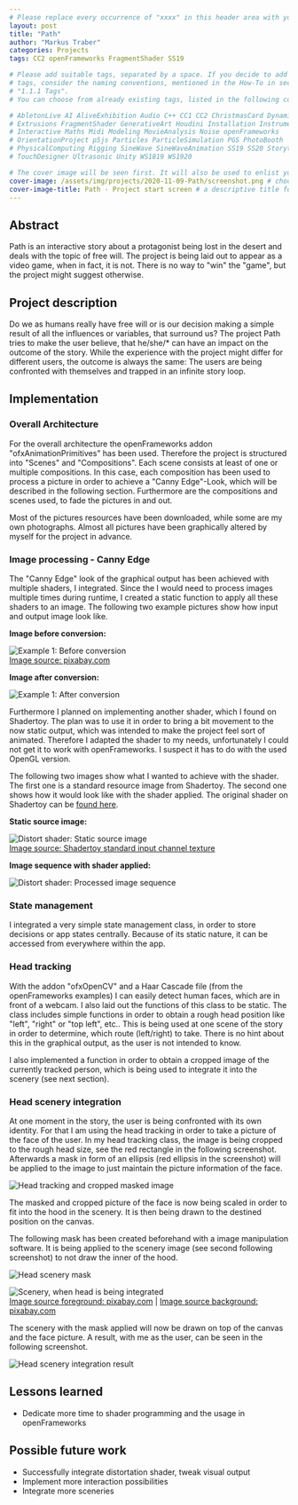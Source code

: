 ```yaml
---
# Please replace every occurrence of "xxxx" in this header area with your personal information.
layout: post
title: "Path"
author: "Markus Traber"
categories: Projects
tags: CC2 openFrameworks FragmentShader SS19

# Please add suitable tags, separated by a space. If you decide to add new 
# tags, consider the naming conventions, mentioned in the How-To in section 
# "1.1.1 Tags".
# You can choose from already existing tags, listed in the following comments:

# AbletonLive AI AliveExhibition Audio C++ CC1 CC2 ChristmasCard Dynamics 
# Extrusions FragmentShader GenerativeArt Houdini Installation Instrument 
# Interactive Maths Midi Modeling MovieAnalysis Noise openFrameworks 
# OrientationProject p5js Particles ParticleSimulation PGS PhotoBooth 
# PhysicalComputing Rigging SineWave SineWaveAnimation SS19 SS20 Storytelling 
# TouchDesigner Ultrasonic Unity WS1819 WS1920

# The cover image will be seen first. It will also be used to enlist your project amonst others.
cover-image: /assets/img/projects/2020-11-09-Path/screenshot.png # choose your desired image file format — must be supported by web browsers — only one
cover-image-title: Path - Project start screen # a descriptive title for the image
---
```



## Abstract

Path is an interactive story about a protagonist being lost in the desert and deals with the topic of free will. The project is being laid out to appear as a video game, when in fact, it is not. There is no way to "win" the "game", but the project might suggest otherwise.

## Project description

Do we as humans really have free will or is our decision making a simple result of all the influences or variables, that surround us? The project Path tries to make the user believe, that he/she/* can have an impact on the outcome of the story. While the experience with the project might differ for different users, the outcome is always the same: The users are being confronted with themselves and trapped in an infinite story loop.

## Implementation

### Overall Architecture

For the overall architecture the openFrameworks addon "ofxAnimationPrimitives" has been used. Therefore the project is structured into "Scenes" and "Compositions". Each scene consists at least of one or multiple compositions. In this case, each composition has been used to process a picture in order to achieve a "Canny Edge"-Look, which will be described in the following section. Furthermore are the compositions and scenes used, to fade the pictures in and out.

Most of the pictures resources have been downloaded, while some are my own photographs. Almost all pictures have been graphically altered by myself for the project in advance.

### Image processing - Canny Edge

The "Canny Edge" look of the graphical output has been achieved with multiple shaders, I integrated. Since the I would need to process images multiple times during runtime, I created a static function to apply all these shaders to an image. The following two example pictures show how input and output image look like.

__Image before conversion:__

![Example 1: Before conversion](/assets/img/projects/2020-11-09-Path/example_1.jpg)  
[Image source: pixabay.com](https://pixabay.com/de/photos/w%C3%BCste-sand-sandd%C3%BCnen-sahara-gobi-1840453/)

__Image after conversion:__

![Example 1: After conversion](/assets/img/projects/2020-11-09-Path/example_1_processed.jpg)

Furthermore I planned on implementing another shader, which I found on Shadertoy. The plan was to use it in order to bring a bit movement to the now static output, which was intended to make the project feel sort of animated. Therefore I adapted the shader to my needs, unfortunately I could not get it to work with openFrameworks. I suspect it has to do with the used OpenGL version.

The following two images show what I wanted to achieve with the shader. The first one is a standard resource image from Shadertoy. The second one shows how it would look like with the shader applied. The original shader on Shadertoy can be [found here](https://www.shadertoy.com/view/Xsfyzr).

__Static source image:__

![Distort shader: Static source image](/assets/img/projects/2020-11-09-Path/distort_static.png)  
[Image source: Shadertoy standard input channel texture](https://www.shadertoy.com)

__Image sequence with shader applied:__

![Distort shader: Processed image sequence](/assets/img/projects/2020-11-09-Path/distort_sequence.gif)

### State management

I integrated a very simple state management class, in order to store decisions or app states centrally. Because of its static nature, it can be accessed from everywhere within the app.

### Head tracking

With the addon "ofxOpenCV" and a Haar Cascade file (from the openFrameworks examples) I can easily detect human faces, which are in front of a webcam. I also  laid out the functions of this class to be static. The class includes simple functions in order to obtain a rough head position like "left", "right" or "top left", etc.. This is being used at one scene of the story in order to determine, which route (left/right) to take. There is no hint about this in the graphical output, as the user is not intended to know.

I also implemented a function in order to obtain a cropped image of the currently tracked person, which is being used to integrate it into the scenery (see next section).

### Head scenery integration

At one moment in the story, the user is being confronted with its own identity. For that I am using the head tracking in order to take a picture of the face of the user. In my head tracking class, the image is being cropped to the rough head size, see  the red rectangle in the following screenshot. Afterwards a mask in form of an ellipsis (red ellipsis in the screenshot) will be applied to the image to just maintain the picture information of the face.

![Head tracking and cropped masked image](/assets/img/projects/2020-11-09-Path/head_scenery_head_image.png)

The masked and cropped picture of the face is now being scaled in order to fit into the hood in the scenery. It is then being drawn to the destined position on the canvas.

The following mask has been created beforehand with a image manipulation software. It is being applied to the scenery image (see second following screenshot) to not draw the inner of the hood.

![Head scenery mask](/assets/img/projects/2020-11-09-Path/head_scenery_mask.jpg)

![Scenery, when head is being integrated](/assets/img/projects/2020-11-09-Path/head_scenery.jpg)  
[Image source foreground: pixabay.com](https://pixabay.com/de/photos/afghani-menschen-mann-k%C3%A4lte-winter-60700/) | [Image source background: pixabay.com](https://pixabay.com/de/photos/w%C3%BCste-sand-keine-person-reisen-3106739/)

The scenery with the mask applied will now be drawn on top of the canvas and the face picture. A result, with me as the user, can be seen in the following screenshot.

![Head scenery integration result](/assets/img/projects/2020-11-09-Path/head_scenery_result.png)

## Lessons learned

* Dedicate more time to shader programming and the usage in openFrameworks

## Possible future work
 * Successfully integrate distortation shader, tweak visual output
 * Implement more interaction possibilities
 * Integrate more sceneries
